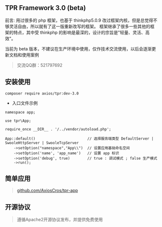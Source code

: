 ## TPR Framework 3.0 (beta)

前言: 用过很多的 php 框架，也基于 thinkphp5.0.9 改过框架内核，但是总觉得不够灵活自由，所以就有了这一版重新改写的框架。
框架继承了很多一些其他的框架的特点，其中受 thinkphp 的影响是最深的，设计的宗旨是"轻量、灵活、高效"。

当前为 beta 版本，不建议在生产环境中使用，仅作技术交流使用，以后会逐渐更新文档和使用案例

> 交流QQ群：521797692

## 安装使用

``` shell
composer require axios/tpr:dev-3.0
```

* 入口文件示例
```
namespace app;

use tpr\App;

require_once __DIR__ . '/../vendor/autoload.php';

App::default()                        // 选择服务端类型 DefaultServer | SwooleHttpServer | SwooleTcpServer
    ->setOption("namespace","App\\")  // 设置应用基础命名空间
    ->setOption('name', 'app_name')   // 设置 app 标识
    ->setOption('debug', true)        // true : 调试模式 ; false 生产模式
    ->run();

```

## 简单应用

> [github.com/AxiosCros/tpr-app](https://github.com/AxiosCros/tpr-app)

## 开源协议
  > 遵循Apache2开源协议发布，并提供免费使用